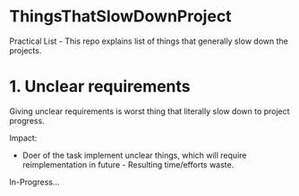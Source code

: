 # ThingsThatSlowDownProject
Practical List - This repo explains list of things that generally slow down the projects.

# 1. Unclear requirements
Giving unclear requirements is worst thing that literally slow down to project progress.

Impact:
- Doer of the task implement unclear things, which will require reimplementation in future - Resulting time/efforts waste.

In-Progress...
